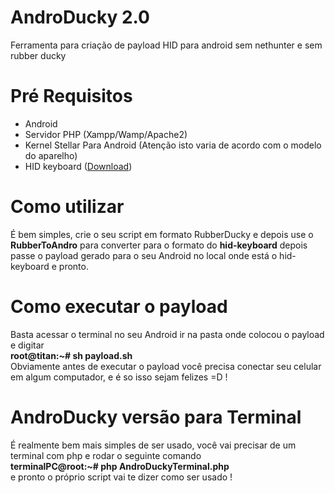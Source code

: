 # AndroDucky 2.0
Ferramenta para criação de payload HID para android sem nethunter e sem rubber ducky
# Pré Requisitos
<ul>
<li>Android</li>
<li>Servidor PHP (Xampp/Wamp/Apache2)</li>
<li>Kernel Stellar Para Android (Atenção isto varia de acordo com o modelo do aparelho)</li>
<li>HID keyboard (<a target='_blank' href='https://github.com/pelya/android-keyboard-gadget/tree/master/hid-gadget-test'>Download</a>)</li>
</ul>
<h1>Como utilizar</h1>
<p>É bem simples, crie o seu script em formato RubberDucky e depois use o <b>RubberToAndro</b> para converter para o formato do <b>hid-keyboard</b>
depois passe o payload gerado para o seu Android no local onde está o hid-keyboard e pronto.
</p>
<h1>Como executar o payload</h1>
<p>Basta acessar o terminal no seu Android ir na pasta onde colocou o payload e digitar<br>
<b>root@titan:~# sh payload.sh</b><br>
Obviamente antes de executar o payload você precisa conectar seu celular em algum computador, e é so isso sejam felizes =D !<br>
</p>
<h1>AndroDucky versão para Terminal</h1>
É realmente bem mais simples de ser usado, você vai precisar de um terminal com php e rodar o seguinte comando<br>
<b>terminalPC@root:~# php AndroDuckyTerminal.php</b><br>
e pronto o próprio script vai te dizer como ser usado !
